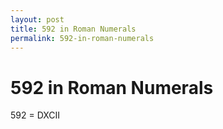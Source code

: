 ```yaml
---
layout: post
title: 592 in Roman Numerals
permalink: 592-in-roman-numerals
---
```


# 592 in Roman Numerals

592 = DXCII
